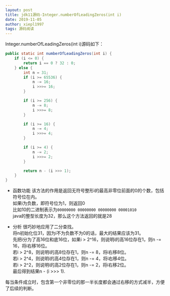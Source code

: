 ```yaml
---
layout: post
title: jdk11源码-Integer.numberOfLeadingZeros(int i)
date: 2019-11-05
author: xiepl1997
tags: 源码阅读
---
```


Integer.numberOfLeadingZeros(int i)源码如下：
```java
public static int numberOfLeadingZeros(int i) {
	if (i <= 0) {
		return i == 0 ? 32 : 0;
	} else {
		int n = 31;
		if (i >= 65536) {
			n -= 16;
			i >>>= 16;
		}

		if (i >= 256) {
			n -= 8;
			i >>>= 8;
		}

		if (i >= 16) {
			n -= 4;
			i >>>= 4;
		}

		if (i >= 4) {
			n -= 2;
			i >>>= 2;
		}

		return n - (i >>> 1);
	}
}
```
* 函数功能
该方法的作用是返回无符号整形i的最高非零位前面的0的个数，包括符号位在内。  
如果i为负数，即符号位为1，则返回0  
比如10的二进制表示为```00000000 00000000 00000000 00001010```  
java的整型长度为32，那么这个方法返回的就是28

* 分析
很巧妙地应用了二分查找。  
将n初始化位31，因为i不为负数不为0的话，最大的结果应该为31。  
先把i分为了高16位和底16位，如果i > 2^16，则说明i的高16位存在1，则n -= 16，将i右移16位。  
若i > 2^8，则说明i的高8位存在1，则n -= 8，将i右移8位。  
若i > 2^4，则说明i的高4位存在1，则n -= 4，将i右移4位。  
若i > 2^2，则说明i的高2位存在1，则n -= 2，将i右移2位。  
最后得到结果n - (i >>> 1).  

每当条件成立时，包含第一个非零位的那一半长度都会通过右移的方式减半，方便了后续的判断。